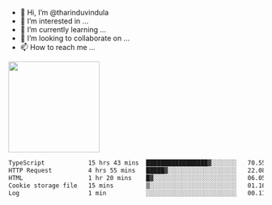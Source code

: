 - 👋 Hi, I’m @tharinduvindula
- 👀 I’m interested in ...
- 🌱 I’m currently learning ...
- 💞️ I’m looking to collaborate on ...
- 📫 How to reach me ...

<!---
tharinduvindula/tharinduvindula is a ✨ special ✨ repository because its `README.md` (this file) appears on your GitHub profile.
You can click the Preview link to take a look at your changes.
--->

<img height="180em" src="https://github-readme-stats.vercel.app/api?username=tharinduvindula&show_icons=true&hide_border=false&&count_private=true&include_all_commits=true" />


<!--START_SECTION:waka-->

```txt
TypeScript            15 hrs 43 mins  █████████████████▓░░░░░░░   70.55 %
HTTP Request          4 hrs 55 mins   █████▓░░░░░░░░░░░░░░░░░░░   22.08 %
HTML                  1 hr 20 mins    █▓░░░░░░░░░░░░░░░░░░░░░░░   06.05 %
Cookie storage file   15 mins         ▒░░░░░░░░░░░░░░░░░░░░░░░░   01.16 %
Log                   1 min           ░░░░░░░░░░░░░░░░░░░░░░░░░   00.11 %
```

<!--END_SECTION:waka-->
